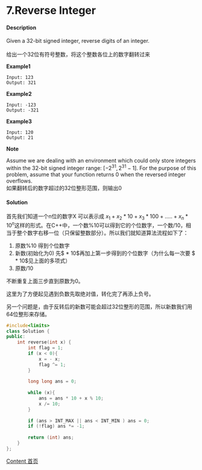 # 7.Reverse Integer

#### Description

Given a 32-bit signed integer, reverse digits of an integer.<br><br>给出一个32位有符号整数，将这个整数各位上的数字翻转过来

**Example1**


```
Input: 123
Output: 321
```

**Example2**

```
Input: -123
Output: -321
```

**Example3**

```
Input: 120
Output: 21
```

**Note**

Assume we are dealing with an environment which could only store integers within the 32-bit signed integer range: $[−2^{31},  2^{31} − 1]$. For the purpose of this problem, assume that your function returns 0 when the reversed integer overflows.<br>如果翻转后的数字超过的32位整形范围，则输出0

#### Solution

首先我们知道一个n位的数字X 可以表示成 $x_1 + x_2 * 10 + x_3 * 100 +..... + x_n * 10^n$这样的形式。在C++中，一个数%10可以得到它的个位数字，一个数/10，相当于整个数字右移一位（只保留整数部分）。所以我们就知道算法流程如下了：

1. 原数%10 得到个位数字
2. 新数(初始化为0) 先$ * 10$再加上第一步得到的个位数字（为什么每一次要 $ * 10$见上面的多项式）
3. 原数/10

不断重复上面三步直到原数为0。

这里为了方便起见遇到负数先取绝对值，转化完了再添上负号。

另一个问题是，由于反转后的新数可能会超过32位整形的范围，所以新数我们用64位整形来存储。

```c++
#include<limits>
class Solution {
public:
    int reverse(int x) {
        int flag = 1;
        if (x < 0){
            x = - x;
            flag ^= 1;
        }
        
        long long ans = 0;
        
        while (x){
            ans = ans * 10 + x % 10;
            x /= 10;
        }
        
        if (ans > INT_MAX || ans < INT_MIN ) ans = 0;
        if (!flag) ans *= -1;
        
        return (int) ans;
    }
};
```



[Content   首页](../README.md)

